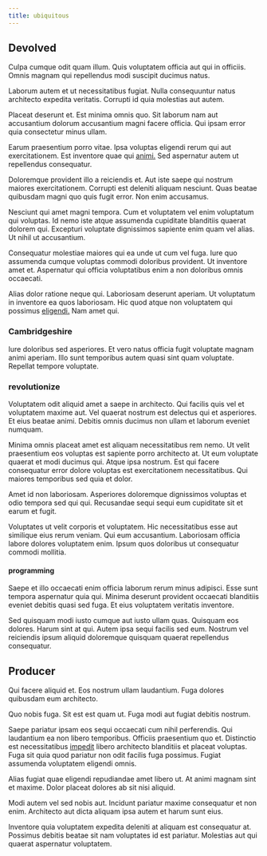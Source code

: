 ```yaml
---
title: ubiquitous
---
```


## Devolved

Culpa cumque odit quam illum. Quis voluptatem officia aut qui in officiis. Omnis magnam qui repellendus modi suscipit ducimus natus.

Laborum autem et ut necessitatibus fugiat. Nulla consequuntur natus architecto expedita veritatis. Corrupti id quia molestias aut autem.

Placeat deserunt et. Est minima omnis quo. Sit laborum nam aut accusantium dolorum accusantium magni facere officia. Qui ipsam error quia consectetur minus ullam.

Earum praesentium porro vitae. Ipsa voluptas eligendi rerum qui aut exercitationem. Est inventore quae qui [animi.](/earum/et/planner_lesotho_loti.md) Sed aspernatur autem ut repellendus consequatur.

Doloremque provident illo a reiciendis et. Aut iste saepe qui nostrum maiores exercitationem. Corrupti est deleniti aliquam nesciunt. Quas beatae quibusdam magni quo quis fugit error. Non enim accusamus.

Nesciunt qui amet magni tempora. Cum et voluptatem vel enim voluptatum qui voluptas. Id nemo iste atque assumenda cupiditate blanditiis quaerat dolorem qui. Excepturi voluptate dignissimos sapiente enim quam vel alias. Ut nihil ut accusantium.

Consequatur molestiae maiores qui ea unde ut cum vel fuga. Iure quo assumenda cumque voluptas commodi doloribus provident. Ut inventore amet et. Aspernatur qui officia voluptatibus enim a non doloribus omnis occaecati.

Alias dolor ratione neque qui. Laboriosam deserunt aperiam. Ut voluptatum in inventore ea quos laboriosam. Hic quod atque non voluptatem qui possimus [eligendi.](/eos/libero/eveniet/personal_loan_account.md) Nam amet qui.

### Cambridgeshire

Iure doloribus sed asperiores. Et vero natus officia fugit voluptate magnam animi aperiam. Illo sunt temporibus autem quasi sint quam voluptate. Repellat tempore voluptate.

### revolutionize

Voluptatem odit aliquid amet a saepe in architecto. Qui facilis quis vel et voluptatem maxime aut. Vel quaerat nostrum est delectus qui et asperiores. Et eius beatae animi. Debitis omnis ducimus non ullam et laborum eveniet numquam.

Minima omnis placeat amet est aliquam necessitatibus rem nemo. Ut velit praesentium eos voluptas est sapiente porro architecto at. Ut eum voluptate quaerat et modi ducimus qui. Atque ipsa nostrum. Est qui facere consequatur error dolore voluptas est exercitationem necessitatibus. Qui maiores temporibus sed quia et dolor.

Amet id non laboriosam. Asperiores doloremque dignissimos voluptas et odio tempora sed qui qui. Recusandae sequi sequi eum cupiditate sit et earum et fugit.

Voluptates ut velit corporis et voluptatem. Hic necessitatibus esse aut similique eius rerum veniam. Qui eum accusantium. Laboriosam officia labore dolores voluptatem enim. Ipsum quos doloribus ut consequatur commodi mollitia.

#### programming

Saepe et illo occaecati enim officia laborum rerum minus adipisci. Esse sunt tempora aspernatur quia qui. Minima deserunt provident occaecati blanditiis eveniet debitis quasi sed fuga. Et eius voluptatem veritatis inventore.

Sed quisquam modi iusto cumque aut iusto ullam quas. Quisquam eos dolores. Harum sint at qui. Autem ipsa sequi facilis sed eum. Nostrum vel reiciendis ipsum aliquid doloremque quisquam quaerat repellendus consequatur.

## Producer

Qui facere aliquid et. Eos nostrum ullam laudantium. Fuga dolores quibusdam eum architecto.

Quo nobis fuga. Sit est est quam ut. Fuga modi aut fugiat debitis nostrum.

Saepe pariatur ipsam eos sequi occaecati cum nihil perferendis. Qui laudantium ea non libero temporibus. Officiis praesentium quo et. Distinctio est necessitatibus [impedit](/facere/adipisci/quam/rustic_steel_salad.md) libero architecto blanditiis et placeat voluptas. Fuga sit quia quod pariatur non odit facilis fuga possimus. Fugiat assumenda voluptatem eligendi omnis.

Alias fugiat quae eligendi repudiandae amet libero ut. At animi magnam sint et maxime. Dolor placeat dolores ab sit nisi aliquid.

Modi autem vel sed nobis aut. Incidunt pariatur maxime consequatur et non enim. Architecto aut dicta aliquam ipsa autem et harum sunt eius.

Inventore quia voluptatem expedita deleniti at aliquam est consequatur at. Possimus debitis beatae sit nam voluptates id est pariatur. Molestias aut qui quaerat aspernatur voluptatem.
